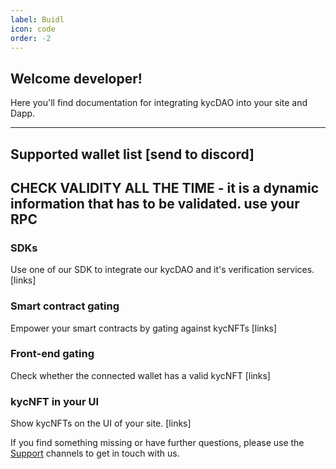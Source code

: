 ```yaml
---
label: Buidl
icon: code
order: -2
---
```


## Welcome developer! 
Here you'll find documentation for integrating kycDAO into your site and Dapp.

---
Supported wallet list [send to discord]
---
CHECK VALIDITY ALL THE TIME - it is a dynamic information that has to be validated. use your RPC
---



### SDKs
Use one of our SDK to integrate our kycDAO and it's verification services. [links]

### Smart contract gating
Empower your smart contracts by gating against kycNFTs [links]

### Front-end gating 
Check whether the connected wallet has a valid kycNFT [links]

### kycNFT in your UI 
Show kycNFTs on the UI of your site. [links]



If you find something missing or have further questions, please use the [Support](/support) channels to get in touch with us.